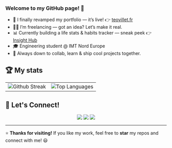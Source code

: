 ### Welcome to my GitHub page! 👋

- 🚀 I finally revamped my portfolio — it’s live! 👉 [teovillet.fr](https://teovillet.fr)  
- 👨‍💻 I’m freelancing — got an idea? Let’s make it real.  
- 📊 Currently building a life stats & habits tracker — sneak peek 👉 [Insight Hub](https://insight-hub-murex.vercel.app)  
- 🎓 Engineering student @ IMT Nord Europe  
- 🤝 Always down to collab, learn & ship cool projects together.

## 🏆 My stats

<p align="center">
  <table>
    <tr>
      <td>
        <img src="https://streak-stats.demolab.com?user=teovlt&theme=github-dark-blue&hide_border=true" alt="Github Streak" />
      </td>
      <td>
        <img src="https://github-readme-stats.vercel.app/api/top-langs/?username=teovlt&layout=compact&theme=github_dark&hide_border=true" alt="Top Languages" />
      </td>
    </tr>
  </table>
</p>


## 💬 Let's Connect!
<p align="center">
  <a href="mailto:teo.villet2@gmail.com"><img src="https://img.shields.io/badge/Email-D14836?style=for-the-badge&logo=gmail&logoColor=white" /></a>
  <a href="https://www.linkedin.com/in/teo-villet/"><img src="https://img.shields.io/badge/LinkedIn-0077B5?style=for-the-badge&logo=linkedin&logoColor=white" /></a>
  <a href="https://github.com/teovlt"><img src="https://img.shields.io/badge/GitHub-181717?style=for-the-badge&logo=github&logoColor=white" /></a>
</p>

---

⭐️ **Thanks for visiting!** If you like my work, feel free to **star** my repos and connect with me! 😃
